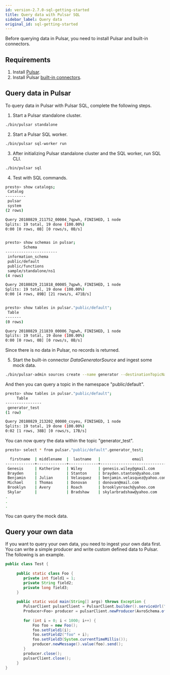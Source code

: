 ```yaml
---
id: version-2.7.0-sql-getting-started
title: Query data with Pulsar SQL
sidebar_label: Query data
original_id: sql-getting-started
---
```


Before querying data in Pulsar, you need to install Pulsar and built-in connectors. 

## Requirements
1. Install [Pulsar](getting-started-standalone.md#install-pulsar-standalone).
2. Install Pulsar [built-in connectors](getting-started-standalone.md#install-builtin-connectors-optional).

## Query data in Pulsar
To query data in Pulsar with Pulsar SQL, complete the following steps.

1. Start a Pulsar standalone cluster.

```bash
./bin/pulsar standalone
```

2. Start a Pulsar SQL worker.

```bash
./bin/pulsar sql-worker run
```

3. After initializing Pulsar standalone cluster and the SQL worker, run SQL CLI.

```bash
./bin/pulsar sql
```

4. Test with SQL commands.

```bash
presto> show catalogs;
 Catalog 
---------
 pulsar  
 system  
(2 rows)

Query 20180829_211752_00004_7qpwh, FINISHED, 1 node
Splits: 19 total, 19 done (100.00%)
0:00 [0 rows, 0B] [0 rows/s, 0B/s]


presto> show schemas in pulsar;
        Schema         
-----------------------
 information_schema    
 public/default        
 public/functions      
 sample/standalone/ns1 
(4 rows)

Query 20180829_211818_00005_7qpwh, FINISHED, 1 node
Splits: 19 total, 19 done (100.00%)
0:00 [4 rows, 89B] [21 rows/s, 471B/s]


presto> show tables in pulsar."public/default";
 Table 
-------
(0 rows)

Query 20180829_211839_00006_7qpwh, FINISHED, 1 node
Splits: 19 total, 19 done (100.00%)
0:00 [0 rows, 0B] [0 rows/s, 0B/s]

```

Since there is no data in Pulsar, no records is returned. 

5. Start the built-in connector _DataGeneratorSource_ and ingest some mock data.

```bash
./bin/pulsar-admin sources create --name generator --destinationTopicName generator_test --source-type data-generator
```

And then you can query a topic in the namespace "public/default".

```bash
presto> show tables in pulsar."public/default";
     Table      
----------------
 generator_test 
(1 row)

Query 20180829_213202_00000_csyeu, FINISHED, 1 node
Splits: 19 total, 19 done (100.00%)
0:02 [1 rows, 38B] [0 rows/s, 17B/s]
```

You can now query the data within the topic "generator_test".

```bash
presto> select * from pulsar."public/default".generator_test;

  firstname  | middlename  |  lastname   |              email               |   username   | password | telephonenumber | age |                 companyemail                  | nationalidentitycardnumber | 
-------------+-------------+-------------+----------------------------------+--------------+----------+-----------------+-----+-----------------------------------------------+----------------------------+
 Genesis     | Katherine   | Wiley       | genesis.wiley@gmail.com          | genesisw     | y9D2dtU3 | 959-197-1860    |  71 | genesis.wiley@interdemconsulting.eu           | 880-58-9247                |   
 Brayden     |             | Stanton     | brayden.stanton@yahoo.com        | braydens     | ZnjmhXik | 220-027-867     |  81 | brayden.stanton@supermemo.eu                  | 604-60-7069                |   
 Benjamin    | Julian      | Velasquez   | benjamin.velasquez@yahoo.com     | benjaminv    | 8Bc7m3eb | 298-377-0062    |  21 | benjamin.velasquez@hostesltd.biz              | 213-32-5882                |   
 Michael     | Thomas      | Donovan     | donovan@mail.com                 | michaeld     | OqBm9MLs | 078-134-4685    |  55 | michael.donovan@memortech.eu                  | 443-30-3442                |   
 Brooklyn    | Avery       | Roach       | brooklynroach@yahoo.com          | broach       | IxtBLafO | 387-786-2998    |  68 | brooklyn.roach@warst.biz                      | 085-88-3973                |   
 Skylar      |             | Bradshaw    | skylarbradshaw@yahoo.com         | skylarb      | p6eC6cKy | 210-872-608     |  96 | skylar.bradshaw@flyhigh.eu                    | 453-46-0334                |    
.
.
.
```

You can query the mock data.

## Query your own data
If you want to query your own data, you need to ingest your own data first. You can write a simple producer and write custom defined data to Pulsar. The following is an example. 

```java
public class Test {
    
     public static class Foo {
        private int field1 = 1;
        private String field2;
        private long field3;
     }
    
     public static void main(String[] args) throws Exception {
        PulsarClient pulsarClient = PulsarClient.builder().serviceUrl("pulsar://localhost:6650").build();
        Producer<Foo> producer = pulsarClient.newProducer(AvroSchema.of(Foo.class)).topic("test_topic").create();
        
        for (int i = 0; i < 1000; i++) {
            Foo foo = new Foo();
            foo.setField1(i);
            foo.setField2("foo" + i);
            foo.setField3(System.currentTimeMillis());
            producer.newMessage().value(foo).send();
        }
        producer.close();
        pulsarClient.close();
     }
}
```
